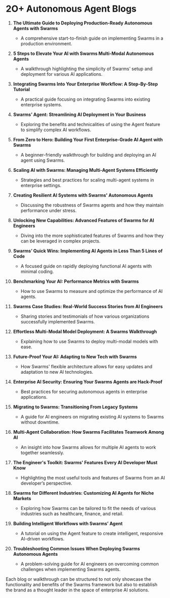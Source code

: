 # 2O+ Autonomous Agent Blogs

1. **The Ultimate Guide to Deploying Production-Ready Autonomous Agents with Swarms**
   - A comprehensive start-to-finish guide on implementing Swarms in a production environment.

2. **5 Steps to Elevate Your AI with Swarms Multi-Modal Autonomous Agents**
   - A walkthrough highlighting the simplicity of Swarms’ setup and deployment for various AI applications.

3. **Integrating Swarms Into Your Enterprise Workflow: A Step-By-Step Tutorial**
   - A practical guide focusing on integrating Swarms into existing enterprise systems.

4. **Swarms’ Agent: Streamlining AI Deployment in Your Business**
   - Exploring the benefits and technicalities of using the Agent feature to simplify complex AI workflows.

5. **From Zero to Hero: Building Your First Enterprise-Grade AI Agent with Swarms**
   - A beginner-friendly walkthrough for building and deploying an AI agent using Swarms.

6. **Scaling AI with Swarms: Managing Multi-Agent Systems Efficiently**
   - Strategies and best practices for scaling multi-agent systems in enterprise settings.

7. **Creating Resilient AI Systems with Swarms' Autonomous Agents**
   - Discussing the robustness of Swarms agents and how they maintain performance under stress.

8. **Unlocking New Capabilities: Advanced Features of Swarms for AI Engineers**
   - Diving into the more sophisticated features of Swarms and how they can be leveraged in complex projects.

9. **Swarms’ Quick Wins: Implementing AI Agents in Less Than 5 Lines of Code**
   - A focused guide on rapidly deploying functional AI agents with minimal coding.

10. **Benchmarking Your AI: Performance Metrics with Swarms**
    - How to use Swarms to measure and optimize the performance of AI agents.

11. **Swarms Case Studies: Real-World Success Stories from AI Engineers**
    - Sharing stories and testimonials of how various organizations successfully implemented Swarms.

12. **Effortless Multi-Modal Model Deployment: A Swarms Walkthrough**
    - Explaining how to use Swarms to deploy multi-modal models with ease.

13. **Future-Proof Your AI: Adapting to New Tech with Swarms**
    - How Swarms' flexible architecture allows for easy updates and adaptation to new AI technologies.

14. **Enterprise AI Security: Ensuring Your Swarms Agents are Hack-Proof**
    - Best practices for securing autonomous agents in enterprise applications.

15. **Migrating to Swarms: Transitioning From Legacy Systems**
    - A guide for AI engineers on migrating existing AI systems to Swarms without downtime.

16. **Multi-Agent Collaboration: How Swarms Facilitates Teamwork Among AI**
    - An insight into how Swarms allows for multiple AI agents to work together seamlessly.

17. **The Engineer's Toolkit: Swarms' Features Every AI Developer Must Know**
    - Highlighting the most useful tools and features of Swarms from an AI developer’s perspective.

18. **Swarms for Different Industries: Customizing AI Agents for Niche Markets**
    - Exploring how Swarms can be tailored to fit the needs of various industries such as healthcare, finance, and retail.

19. **Building Intelligent Workflows with Swarms’ Agent**
    - A tutorial on using the Agent feature to create intelligent, responsive AI-driven workflows.

20. **Troubleshooting Common Issues When Deploying Swarms Autonomous Agents**
    - A problem-solving guide for AI engineers on overcoming common challenges when implementing Swarms agents.

Each blog or walkthrough can be structured to not only showcase the functionality and benefits of the Swarms framework but also to establish the brand as a thought leader in the space of enterprise AI solutions.